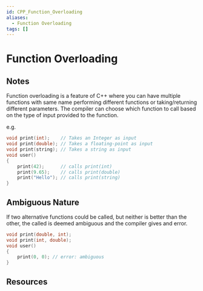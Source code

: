 ```yaml
---
id: CPP_Function_Overloading
aliases:
  - Function Overloading
tags: []
---
```


# Function Overloading

## Notes

Function overloading is a feature of C++ where you can have multiple functions with same name performing different functions or taking/returning different parameters. The compiler can choose which function to call based on the type of input provided to the function.

e.g.

```cpp
void print(int);    // Takes an Integer as input
void print(double); // Takes a floating-point as input
void print(string); // Takes a string as input
void user()
{
    print(42);      // calls print(int)
    print(9.65);    // calls print(double)
    print("Hello"); // calls print(string)
}
```

## Ambiguous Nature

If two alternative functions could be called, but neither is better than the other, the called is deemed ambiguous and the compiler gives and error.

```cpp
void print(double, int);
void print(int, double);
void user()
{
    print(0, 0); // error: ambiguous
}
```

## Resources
